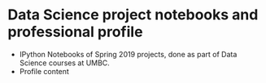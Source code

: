 # Data Science project notebooks and professional profile 
* IPython Notebooks of Spring 2019 projects, done as part of Data Science courses at UMBC.
* Profile content

